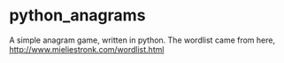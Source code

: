 # python_anagrams
A simple anagram game, written in python.
The wordlist came from here, http://www.mieliestronk.com/wordlist.html
